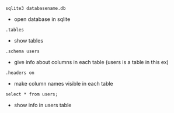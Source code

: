 ```
sqlite3 databasename.db
```
- open database in sqlite
```
.tables
```
- show tables
```
.schema users
```
- give info about columns in each table (users is a table in this ex)
```
.headers on
```
- make column names visible in each table
```
select * from users;
```
- show info in users table

